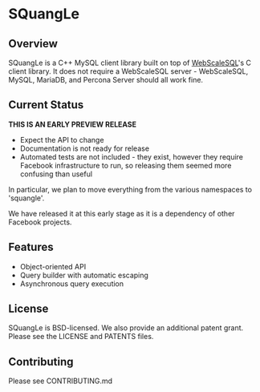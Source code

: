 SQuangLe
========

Overview
--------

SQuangLe is a C++ MySQL client library built on top of
[WebScaleSQL](http://webscalesql.org/)'s C client library. It does not require
a WebScaleSQL server - WebScaleSQL, MySQL, MariaDB, and Percona Server should
all work fine.

Current Status
--------------

**THIS IS AN EARLY PREVIEW RELEASE**

 - Expect the API to change
 - Documentation is not ready for release
 - Automated tests are not included - they exist, however they require Facebook
   infrastructure to run, so releasing them seemed more confusing than useful

In particular, we plan to move everything from the various namespaces to
'squangle'.

We have released it at this early stage as it is a dependency of other Facebook
projects.

Features
--------

 - Object-oriented API
 - Query builder with automatic escaping
 - Asynchronous query execution

License
-------

SQuangLe is BSD-licensed. We also provide an additional patent grant. Please
see the LICENSE and PATENTS files.

Contributing
------------

Please see CONTRIBUTING.md
